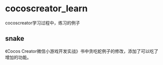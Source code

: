 # cocoscreator_learn
cocoscreator学习过程中，练习的例子
## snake
《Cocos Creator微信小游戏开发实战》书中贪吃蛇例子的修改，添加了可以吃了增加的功能。
